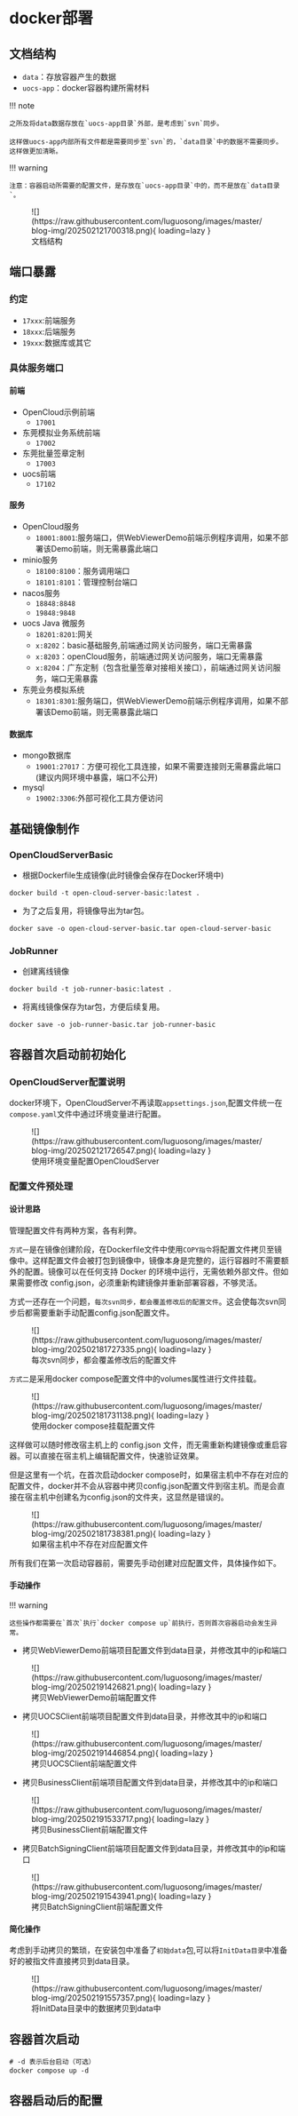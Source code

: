 # docker部署

## 文档结构

- `data`：存放容器产生的数据
- `uocs-app`：docker容器构建所需材料

!!! note

	之所及将data数据存放在`uocs-app目录`外部，是考虑到`svn`同步。

	这样做uocs-app内部所有文件都是需要同步至`svn`的，`data目录`中的数据不需要同步。这样做更加清晰。

!!! warning

	注意：容器启动所需要的配置文件，是存放在`uocs-app目录`中的，而不是放在`data目录`。

<figure markdown="span">
  ![](https://raw.githubusercontent.com/luguosong/images/master/blog-img/202502121700318.png){ loading=lazy }
  <figcaption>文档结构</figcaption>
</figure>

## 端口暴露

### 约定

- `17xxx`:前端服务
- `18xxx`:后端服务
- `19xxx`:数据库或其它

### 具体服务端口

#### 前端

- OpenCloud示例前端
	- `17001`
- 东莞模拟业务系统前端
	- `17002`
- 东莞批量签章定制
	- `17003`
- uocs前端
	- `17102`

#### 服务

- OpenCloud服务
    - `18001:8001`:服务端口，供WebViewerDemo前端示例程序调用，如果不部署该Demo前端，则无需暴露此端口
- minio服务
    - `18100:8100`：服务调用端口
    - `18101:8101`：管理控制台端口
- nacos服务
    - `18848:8848`
    - `19848:9848`
- uocs Java 微服务
    - `18201:8201`:网关
    - `x:8202`：basic基础服务,前端通过网关访问服务，端口无需暴露
    - `x:8203`：openCloud服务，前端通过网关访问服务，端口无需暴露
    - `x:8204`：广东定制（包含批量签章对接相关接口），前端通过网关访问服务，端口无需暴露
- 东莞业务模拟系统
    - `18301:8301`:服务端口，供WebViewerDemo前端示例程序调用，如果不部署该Demo前端，则无需暴露此端口

#### 数据库

- mongo数据库
	- `19001:27017`：方便可视化工具连接，如果不需要连接则无需暴露此端口(建议内网环境中暴露，端口不公开)
- mysql
	- `19002:3306`:外部可视化工具方便访问

## 基础镜像制作

### OpenCloudServerBasic

- 根据Dockerfile生成镜像(此时镜像会保存在Docker环境中)

```shell
docker build -t open-cloud-server-basic:latest .
```

- 为了之后复用，将镜像导出为tar包。

```shell
docker save -o open-cloud-server-basic.tar open-cloud-server-basic
```

### JobRunner

- 创建离线镜像

```shell
docker build -t job-runner-basic:latest .
```

- 将离线镜像保存为tar包，方便后续复用。

```shell
docker save -o job-runner-basic.tar job-runner-basic
```

## 容器首次启动前初始化

### OpenCloudServer配置说明

docker环境下，OpenCloudServer不再读取`appsettings.json`,配置文件统一在`compose.yaml`文件中通过环境变量进行配置。

<figure markdown="span">
  ![](https://raw.githubusercontent.com/luguosong/images/master/blog-img/202502121726547.png){ loading=lazy }
  <figcaption>使用环境变量配置OpenCloudServer</figcaption>
</figure>

### 配置文件预处理

#### 设计思路

管理配置文件有两种方案，各有利弊。

`方式一`是在镜像创建阶段，在Dockerfile文件中使用`COPY指令`将配置文件拷贝至镜像中。这样配置文件会被打包到镜像中，镜像本身是完整的，运行容器时不需要额外的配置。镜像可以在任何支持
Docker 的环境中运行，无需依赖外部文件。但如果需要修改 config.json，必须重新构建镜像并重新部署容器，不够灵活。

方式一还存在一个问题，`每次svn同步，都会覆盖修改后的配置文件`。这会使每次svn同步后都需要重新手动配置config.json配置文件。

<figure markdown="span">
  ![](https://raw.githubusercontent.com/luguosong/images/master/blog-img/202502181727335.png){ loading=lazy }
  <figcaption>每次svn同步，都会覆盖修改后的配置文件</figcaption>
</figure>

`方式二`是采用docker compose配置文件中的volumes属性进行文件挂载。

<figure markdown="span">
  ![](https://raw.githubusercontent.com/luguosong/images/master/blog-img/202502181731138.png){ loading=lazy }
  <figcaption>使用docker compose挂载配置文件</figcaption>
</figure>

这样做可以随时修改宿主机上的 config.json 文件，而无需重新构建镜像或重启容器。可以直接在宿主机上编辑配置文件，快速验证效果。

但是这里有一个坑，在首次启动docker
compose时，如果宿主机中不存在对应的配置文件，docker并不会从容器中拷贝config.json配置文件到宿主机。而是会直接在宿主机中创建名为config.json的文件夹，这显然是错误的。

<figure markdown="span">
  ![](https://raw.githubusercontent.com/luguosong/images/master/blog-img/202502181738381.png){ loading=lazy }
  <figcaption>如果宿主机中不存在对应配置文件</figcaption>
</figure>

所有我们在第一次启动容器前，需要先手动创建对应配置文件，具体操作如下。

#### 手动操作

!!! warning

	这些操作都需要在`首次`执行`docker compose up`前执行，否则首次容器启动会发生异常。

- 拷贝WebViewerDemo前端项目配置文件到data目录，并修改其中的ip和端口

<figure markdown="span">
  ![](https://raw.githubusercontent.com/luguosong/images/master/blog-img/202502191426821.png){ loading=lazy }
  <figcaption>拷贝WebViewerDemo前端配置文件</figcaption>
</figure>

- 拷贝UOCSClient前端项目配置文件到data目录，并修改其中的ip和端口

<figure markdown="span">
  ![](https://raw.githubusercontent.com/luguosong/images/master/blog-img/202502191446854.png){ loading=lazy }
  <figcaption>拷贝UOCSClient前端配置文件</figcaption>
</figure>

- 拷贝BusinessClient前端项目配置文件到data目录，并修改其中的ip和端口

<figure markdown="span">
  ![](https://raw.githubusercontent.com/luguosong/images/master/blog-img/202502191533717.png){ loading=lazy }
  <figcaption>拷贝BusinessClient前端配置文件</figcaption>
</figure>

- 拷贝BatchSigningClient前端项目配置文件到data目录，并修改其中的ip和端口

<figure markdown="span">
  ![](https://raw.githubusercontent.com/luguosong/images/master/blog-img/202502191543941.png){ loading=lazy }
  <figcaption>拷贝BatchSigningClient前端配置文件</figcaption>
</figure>

#### 简化操作

考虑到手动拷贝的繁琐，在安装包中准备了`初始data`包,可以将`InitData目录`中准备好的被指文件直接拷贝到data目录。

<figure markdown="span">
  ![](https://raw.githubusercontent.com/luguosong/images/master/blog-img/202502191557357.png){ loading=lazy }
  <figcaption>将InitData目录中的数据拷贝到data中</figcaption>
</figure>

## 容器首次启动

```shell
# -d 表示后台启动（可选）
docker compose up -d
```

## 容器启动后的配置
